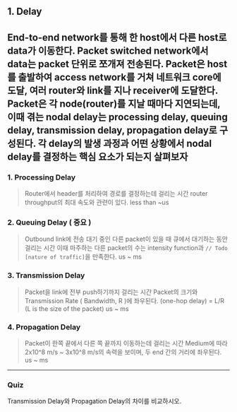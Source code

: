 ## 1. Delay

End-to-end network를 통해 한 host에서 다른 host로 data가 이동한다.
Packet switched network에서 data는 packet 단위로 쪼개져 전송된다.
Packet은 host를 출발하여 access network를 거쳐 네트워크 core에 도달, 여러 router와 link를 지나 receiver에 도달한다.
Packet은 각 node(router)를 지날 때마다 지연되는데, 이때 겪는 nodal delay는 processing delay, queuing delay, transmission delay, propagation delay로 구성된다.
각 delay의 발생 과정과 어떤 상황에서 nodal delay를 결정하는 핵심 요소가 되는지 살펴보자
---

### 1. Processing Delay
> Router에서 header를 처리하여 경로를 결정하는데 걸리는 시간
> router throughput의 최대 속도와 관련이 있다.
> less than ~us

### 2. Queuing Delay ( 중요 )
> Outbound link에 전송 대기 중인 다른 packet이 있을 때 큐에서 대기하는 동안 걸리는 시간
> 이때 마주하는 다른 packet의 수는 intensity function과 `// Todo [nature of traffic]`을 만족한다.
> us ~ ms

### 3. Transmission Delay
> Packet을 link에 전부 push하기까지 걸리는 시간
> Packet의 크기와 Transmission Rate ( Bandwidth, R )에 좌우된다.
> (one-hop delay) = L/R (L is the size of the packet)
> us ~ ms

### 4. Propagation Delay
> Packet이 한쪽 끝에서 다른 쪽 끝까지 이동하는데 걸리는 시간
> Medium에 따라 2x10^8 m/s ~ 3x10^8 m/s의 속력을 보이며, 두 end 간의 거리에 좌우된다.
> us ~ ms

---
### Quiz
Transmission Delay와 Propagation Delay의 차이를 비교하시오.
